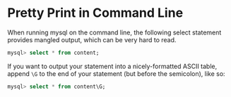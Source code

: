 # Pretty Print in Command Line
When running mysql on the command line, the following select statement provides mangled output, which can be very hard to read.

```sql
mysql> select * from content;
```

If you want to output your statement into a nicely-formatted ASCII table, append `\G` to the end of your statement (but before the semicolon), like so:

```sql
mysql> select * from content\G;
```